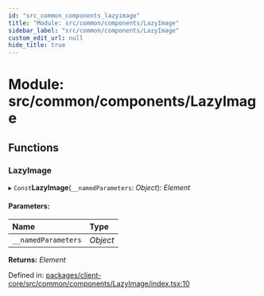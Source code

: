 ```yaml
---
id: "src_common_components_lazyimage"
title: "Module: src/common/components/LazyImage"
sidebar_label: "src/common/components/LazyImage"
custom_edit_url: null
hide_title: true
---
```


# Module: src/common/components/LazyImage

## Functions

### LazyImage

▸ `Const`**LazyImage**(`__namedParameters`: *Object*): *Element*

#### Parameters:

Name | Type |
:------ | :------ |
`__namedParameters` | *Object* |

**Returns:** *Element*

Defined in: [packages/client-core/src/common/components/LazyImage/index.tsx:10](https://github.com/xr3ngine/xr3ngine/blob/77d12cea0/packages/client-core/src/common/components/LazyImage/index.tsx#L10)
